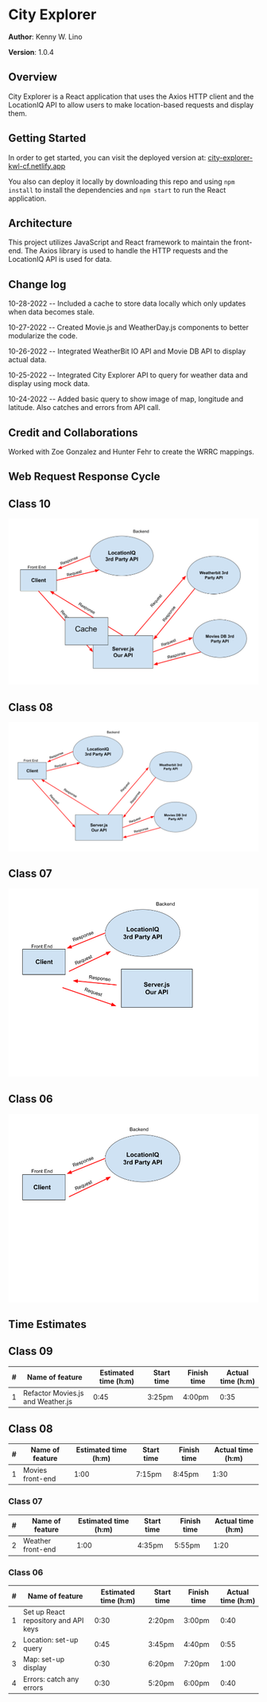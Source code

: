 # City Explorer

**Author**: Kenny W. Lino

**Version**: 1.0.4

## Overview

City Explorer is a React application that uses the Axios HTTP client and the LocationIQ API to allow users to make location-based requests and display them.

## Getting Started

In order to get started, you can visit the deployed version at: [city-explorer-kwl-cf.netlify.app](https://city-explorer-kwl-cf.netlify.app)

You also can deploy it locally by downloading this repo and using `npm install` to install the dependencies and `npm start` to run the React application.

## Architecture

This project utilizes JavaScript and React framework to maintain the front-end. The Axios library is used to handle the HTTP requests and the LocationIQ API is used for data.

## Change log

10-28-2022 -- Included a cache to store data locally which only updates when data becomes stale.

10-27-2022 -- Created Movie.js and WeatherDay.js components to better modularize the code.

10-26-2022 -- Integrated WeatherBit IO API and Movie DB API to display actual data.

10-25-2022 -- Integrated City Explorer API to query for weather data and display using mock data.

10-24-2022 -- Added basic query to show image of map, longitude and latitude. Also catches and errors from API call.

## Credit and Collaborations

Worked with Zoe Gonzalez and Hunter Fehr to create the WRRC mappings.

## Web Request Response Cycle

## Class 10

![WRRC chart between Client/LocationIQ API/Our Server/WeatherBit IO API/Movie DB API with cache](/wrrc/class-10.png)

## Class 08

![WRRC chart between Client/LocationIQ API/Our Server/WeatherBit IO API/Movie DB API](/wrrc/class-08.png)

## Class 07

![WRRC chart between Client/LocationIQ API/Our Server](/wrrc/class-07.png)

## Class 06

![WRRC chart between Client and LocationIQ API](/wrrc/class-06.png)

## Time Estimates

## Class 09

| #   | Name of feature                   | Estimated time (h:m) | Start time | Finish time | Actual time (h:m) |
| --- | --------------------------------- | -------------------- | ---------- | ----------- | ----------------- |
| 1   | Refactor Movies.js and Weather.js | 0:45                 | 3:25pm     | 4:00pm      | 0:35              |

## Class 08

| #   | Name of feature  | Estimated time (h:m) | Start time | Finish time | Actual time (h:m) |
| --- | ---------------- | -------------------- | ---------- | ----------- | ----------------- |
| 1   | Movies front-end | 1:00                 | 7:15pm     | 8:45pm      | 1:30              |

### Class 07

| #   | Name of feature   | Estimated time (h:m) | Start time | Finish time | Actual time (h:m) |
| --- | ----------------- | -------------------- | ---------- | ----------- | ----------------- |
| 2   | Weather front-end | 1:00                 | 4:35pm     | 5:55pm      | 1:20              |

### Class 06

| #   | Name of feature                      | Estimated time (h:m) | Start time | Finish time | Actual time (h:m) |
| --- | ------------------------------------ | -------------------- | ---------- | ----------- | ----------------- |
| 1   | Set up React repository and API keys | 0:30                 | 2:20pm     | 3:00pm      | 0:40              |
| 2   | Location: set-up query               | 0:45                 | 3:45pm     | 4:40pm      | 0:55              |
| 3   | Map: set-up display                  | 0:30                 | 6:20pm     | 7:20pm      | 1:00              |
| 4   | Errors: catch any errors             | 0:30                 | 5:20pm     | 6:00pm      | 0:40              |
